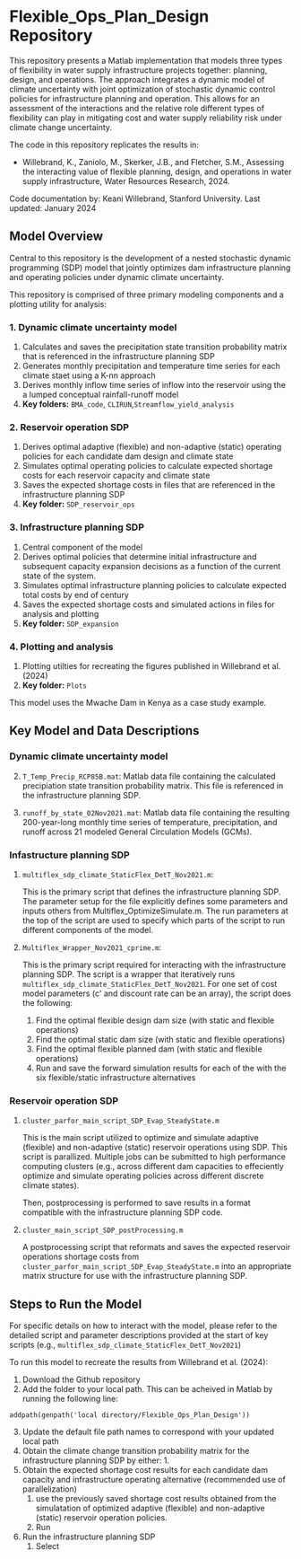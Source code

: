 # Flexible_Ops_Plan_Design Repository 

This repository presents a Matlab implementation that models three types of flexibility in water supply infrastructure 
projects together: planning, design, and operations. The approach integrates a dynamic model of climate uncertainty with 
joint optimization of stochastic dynamic control policies for infrastructure planning and operation. This allows for
an assessment of the interactions and the relative role different types of flexibility can play in mitigating cost and 
water supply reliability risk under climate change uncertainty.

The code in this repository replicates the results in:

* Willebrand, K., Zaniolo, M., Skerker, J.B., and Fletcher, S.M., Assessing the interacting value of flexible planning, design, and operations in water supply infrastructure, Water Resources Research, 2024.

Code documentation by: Keani Willebrand, Stanford University. Last updated: January 2024

## Model Overview

Central to this repository is the development of a nested stochastic dynamic programming (SDP) model that jointly optimizes
dam infrastructure planning and operating policies under dynamic climate uncertainty. 

This repository is comprised of three primary modeling components and a plotting utility for analysis:

### 1. **Dynamic climate uncertainty model**
   1. Calculates and saves the precipitation state transition probability matrix that is referenced in the infrastructure planning SDP
   2. Generates monthly precipitation and temperature time series for each climate staet using a K-nn approach 
   3. Derives monthly inflow time series of inflow into the reservoir using the a lumped conceptual rainfall-runoff model
   2. **Key folders:** `BMA_code`, `CLIRUN`,`Streamflow_yield_analysis`  
   
   
### 2. **Reservoir operation SDP**
   1. Derives optimal adaptive (flexible) and non-adaptive (static) operating policies for each candidate dam design and climate state
   2. Simulates optimal operating policies to calculate expected shortage costs for each reservoir capacity and climate state
   3. Saves the expected shortage costs in files that are referenced in the infrastructure planning SDP
   2. **Key folder:** `SDP_reservoir_ops`
   

### 3. **Infrastructure planning SDP**
   1. Central component of the model
   2. Derives optimal policies that determine initial infrastructure and subsequent capacity expansion decisions as a function of the current state of the system.
   3. Simulates optimal infrastructure planning policies to calculate expected total costs by end of century 
   4. Saves the expected shortage costs and simulated actions in files for analysis and plotting 
   5. **Key folder:** `SDP_expansion`


### 4. **Plotting and analysis**  
   1. Plotting utilties for recreating the figures published in Willebrand et al. (2024)
   2. **Key folder:** `Plots`

This model uses the Mwache Dam in Kenya as a case study example.


## Key Model and Data Descriptions

### **Dynamic climate uncertainty model** 


2. `T_Temp_Precip_RCP85B.mat`: Matlab data file containing the calculated precipiation state transition probability matrix. This file is referenced in the infrastructure planning SDP.


3. `runoff_by_state_02Nov2021.mat`: Matlab data file containing the resulting 200-year-long monthly time series of temperature, precipitation, and runoff across 21 modeled General Circulation Models (GCMs).

### Infastructure planning SDP

1. `multiflex_sdp_climate_StaticFlex_DetT_Nov2021.m`:
   
   This is the primary script that defines the infrastructure planning SDP. 
   The parameter setup for the file explicitly defines some parameters and inputs others from Multiflex_OptimizeSimulate.m. The run parameters at the top of the script are used to specify which parts of the script to run different components of the model. 


2. `Multiflex_Wrapper_Nov2021_cprime.m`:

   This is the primary script required for interacting with the infrastructure planning SDP. 
   The script is a wrapper that iteratively runs `multiflex_sdp_climate_StaticFlex_DetT_Nov2021`. 
   For one set of cost model parameters (c' and discount rate can be an array), the script does the following:

      1. Find the optimal flexible design dam size (with static and flexible operations) 
      2. Find the optimal static dam size (with static and flexible operations) 
      3. Find the optimal flexible planned dam (with static and flexible operations) 
      4. Run and save the forward simulation results for each of the with the six flexible/static infrastructure alternatives



### Reservoir operation SDP

1. `cluster_parfor_main_script_SDP_Evap_SteadyState.m`

   This is the main script utilized to optimize and simulate adaptive (flexible) and non-adaptive (static) reservoir 
   operations using SDP. This script is parallized. Multiple jobs can be submitted to high performance computing clusters 
   (e.g., across different dam capacities to effeciently optimize and simulate operating policies across 
   different discrete climate states). 


   Then, postprocessing is performed to save results in a format compatible with the infrastructure planning SDP code.

   

2. `cluster_main_script_SDP_postProcessing.m`

   A postprocessing script that reformats and saves the expected reservoir operations shortage costs from
   `cluster_parfor_main_script_SDP_Evap_SteadyState.m` into an appropriate matrix structure for use with the 
   infrastructure planning SDP.

## Steps to Run the Model

For specific details on how to interact with the model, please refer to the detailed script and parameter descriptions 
provided at the start of key scripts (e.g., `multiflex_sdp_climate_StaticFlex_DetT_Nov2021`) 

To run this model to recreate the results from Willebrand et al. (2024):

1. Download the Github repository
2. Add the folder to your local path. This can be acheived in Matlab by running the following line:
```
addpath(genpath('local directory/Flexible_Ops_Plan_Design'))
```
3. Update the default file path names to correspond with your updated local path
4. Obtain the climate change transition probability matrix for the infrastructure planning SDP by either:
   1. 
5. Obtain the expected shortage cost results for each candidate dam capacity and infrastructure operating alternative (recommended use of parallelization)
   1. use the previously saved shortage cost results obtained from the simulatation of optimized adaptive (flexible) and non-adaptive (static) reservoir operation policies.
   2. Run 
6. Run the infrastructure planning SDP
   1. Select
